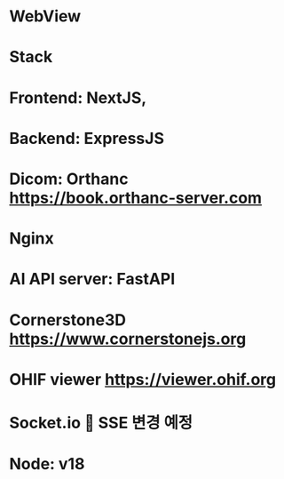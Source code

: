 # WebView

# Stack

# Frontend: NextJS, 
# Backend: ExpressJS
# Dicom: Orthanc https://book.orthanc-server.com
# Nginx
# AI API server: FastAPI
# Cornerstone3D https://www.cornerstonejs.org
# OHIF viewer   https://viewer.ohif.org
# Socket.io  SSE 변경 예정
# Node: v18